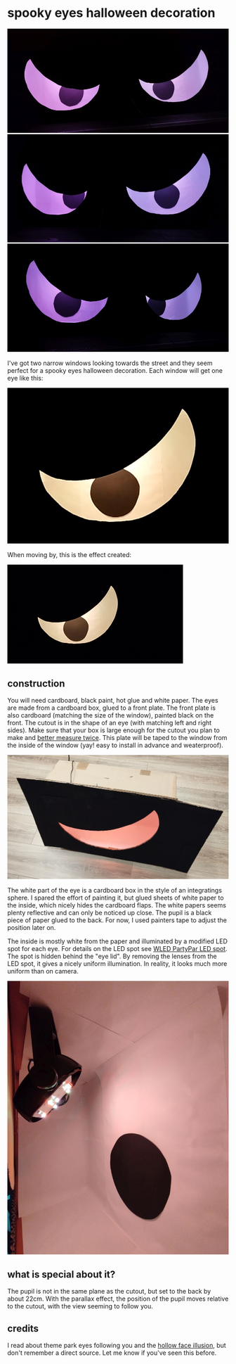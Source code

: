 

# spooky eyes halloween decoration

![pair of eyes center](eye1.jpg)
![pair of eyes following](eye2.jpg)
![pair of eyes following](eye3.jpg)


I've got two narrow windows looking towards the street and they seem perfect for a spooky eyes halloween decoration.
Each window will get one eye like this:

![one of the eyes from the outside](eyeview.jpg)

When moving by, this is the effect created:

![one of the eyes from the outside](eyevideo.gif)


## construction

You will need cardboard, black paint, hot glue and white paper.
The eyes are made from a cardboard box, glued to a front plate. 
The front plate is also cardboard (matching the size of the window), painted black on the front.
The cutout is in the shape of an eye (with matching left and right sides).
Make sure that your box is large enough for the cutout you plan to make and [better measure twice](https://xkcd.com/3149/).
This plate will be taped to the window from the inside of the window (yay! easy to install in advance and weaterproof).

![outside view](outside.jpg)


The white part of the eye is a cardboard box in the style of an integratings sphere.
I spared the effort of painting it, but glued sheets of white paper to the inside, which nicely hides the cardboard flaps.
The white papers seems plenty reflective and can only be noticed up close.
The pupil is a black piece of paper glued to the back. 
For now, I used painters tape to adjust the position later on.


The inside is mostly white from the paper and illuminated by a modified LED spot for each eye.
For details on the LED spot see [WLED PartyPar LED spot](https://github.com/Dr-schobi/wled-partypar).
The spot is hidden behind the "eye lid".
By removing the lenses from the LED spot, it gives a nicely uniform illumination. 
In reality, it looks much more uniform than on camera.



![inside the cardboard box](inside.jpg)




## what is special about it?

The pupil is not in the same plane as the cutout, but set to the back by about 22cm.
With the parallax effect, the position of the pupil moves relative to the cutout, with the view seeming to follow you.


## credits

I read about theme park eyes following you and the [hollow face illusion](https://en.wikipedia.org/wiki/Hollow-Face_illusion), but don't remember a direct source.
Let me know if you've seen this before.



